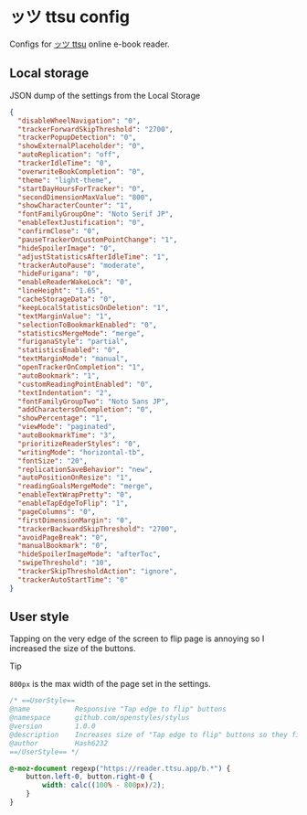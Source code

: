 # ッツ ttsu config

Configs for [ッツ ttsu](https://github.com/ttu-ttu/ebook-reader) online e-book reader.

## Local storage

JSON dump of the settings from the Local Storage

```json
{
  "disableWheelNavigation": "0",
  "trackerForwardSkipThreshold": "2700",
  "trackerPopupDetection": "0",
  "showExternalPlaceholder": "0",
  "autoReplication": "off",
  "trackerIdleTime": "0",
  "overwriteBookCompletion": "0",
  "theme": "light-theme",
  "startDayHoursForTracker": "0",
  "secondDimensionMaxValue": "800",
  "showCharacterCounter": "1",
  "fontFamilyGroupOne": "Noto Serif JP",
  "enableTextJustification": "0",
  "confirmClose": "0",
  "pauseTrackerOnCustomPointChange": "1",
  "hideSpoilerImage": "0",
  "adjustStatisticsAfterIdleTime": "1",
  "trackerAutoPause": "moderate",
  "hideFurigana": "0",
  "enableReaderWakeLock": "0",
  "lineHeight": "1.65",
  "cacheStorageData": "0",
  "keepLocalStatisticsOnDeletion": "1",
  "textMarginValue": "1",
  "selectionToBookmarkEnabled": "0",
  "statisticsMergeMode": "merge",
  "furiganaStyle": "partial",
  "statisticsEnabled": "0",
  "textMarginMode": "manual",
  "openTrackerOnCompletion": "1",
  "autoBookmark": "1",
  "customReadingPointEnabled": "0",
  "textIndentation": "2",
  "fontFamilyGroupTwo": "Noto Sans JP",
  "addCharactersOnCompletion": "0",
  "showPercentage": "1",
  "viewMode": "paginated",
  "autoBookmarkTime": "3",
  "prioritizeReaderStyles": "0",
  "writingMode": "horizontal-tb",
  "fontSize": "20",
  "replicationSaveBehavior": "new",
  "autoPositionOnResize": "1",
  "readingGoalsMergeMode": "merge",
  "enableTextWrapPretty": "0",
  "enableTapEdgeToFlip": "1",
  "pageColumns": "0",
  "firstDimensionMargin": "0",
  "trackerBackwardSkipThreshold": "2700",
  "avoidPageBreak": "0",
  "manualBookmark": "0",
  "hideSpoilerImageMode": "afterToc",
  "swipeThreshold": "10",
  "trackerSkipThresholdAction": "ignore",
  "trackerAutoStartTime": "0"
}
```

## User style

Tapping on the very edge of the screen to flip page is annoying so I increased the size of the buttons.

> [!TIP]
> `800px` is the max width of the page set in the settings.

```css
/* ==UserStyle==
@name           Responsive "Tap edge to flip" buttons
@namespace      github.com/openstyles/stylus
@version        1.0.0
@description    Increases size of "Tap edge to flip" buttons so they fill the entirety of the white space
@author         Hash6232
==/UserStyle== */

@-moz-document regexp("https://reader.ttsu.app/b.*") {
    button.left-0, button.right-0 {
        width: calc((100% - 800px)/2);
    }
}
```
